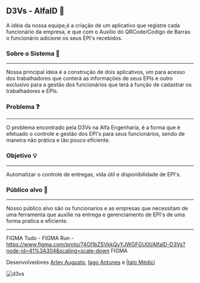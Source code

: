 ## D3Vs - AlfaID :rocket:

A idéia da nossa equipe,é a criação de um aplicativo que registre cada funcionário da empresa, e que com o Auxilio do QRCode/Codigo de Barras o funcionário adicione os seus EPI's recebidos.

### Sobre o Sistema  :page_with_curl:
***
 Nossa principal ideia é a construção de dois aplicativos, um para acesso dos trabalhadores que conterá as informações de seus EPIs e outro exclusivo para a gestão   dos funcionários que terá a função de cadastrar os trabalhadores e EPIs.
 
### Problema ❓
***
  O problema encontrado pela D3Vs na Alfa Engenharia, é a forma que é efetuado o controle e gestão dos EPI's para seus funcionários, sendo de maneira não prática e     tão pouco eficiente.
  
### Objetivo 💡
***
   Automatizar o controle de entregas, vida útil e disponibilidade de EPI's.
   
### Público alvo :dart:
***
   Nosso público alvo são os funcionarios e as empresas que necessitam de uma ferramenta que auxilie na entrega e gerenciamento de EPI's de uma forma pratica e eficiente.



***

FIGMA Tudo -
FIGMA Run - https://www.figma.com/proto/74Ol1bZSVkkQyYJWGFGU0I/AlfaID-D3Vs?node-id=41%3A304&scaling=scale-down
FIGMA



Desenvolvedores
[Arley Augusto](https://github.com/arleynm),
[Iago Antunes](https://github.com/IagoAntunes) e
[Ítalo Médici](https://github.com/ItaloMedici)


![d3vs](https://avatars.githubusercontent.com/u/107968111?s=400&u=72f5dce65145451b4538beff3ee16e39a842957d&v=4)
